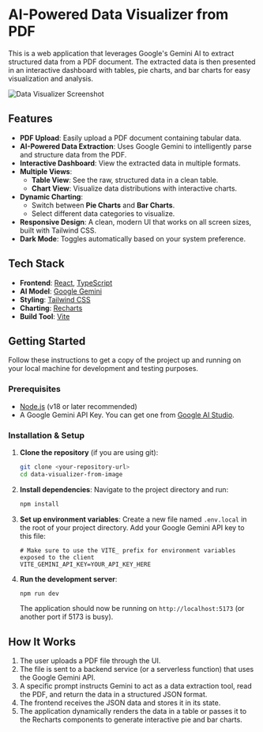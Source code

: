 # AI-Powered Data Visualizer from PDF

This is a web application that leverages Google's Gemini AI to extract structured data from a PDF document. The extracted data is then presented in an interactive dashboard with tables, pie charts, and bar charts for easy visualization and analysis.

![Data Visualizer Screenshot](<placeholder_for_screenshot.png>)

## Features

- **PDF Upload**: Easily upload a PDF document containing tabular data.
- **AI-Powered Data Extraction**: Uses Google Gemini to intelligently parse and structure data from the PDF.
- **Interactive Dashboard**: View the extracted data in multiple formats.
- **Multiple Views**:
  - **Table View**: See the raw, structured data in a clean table.
  - **Chart View**: Visualize data distributions with interactive charts.
- **Dynamic Charting**:
  - Switch between **Pie Charts** and **Bar Charts**.
  - Select different data categories to visualize.
- **Responsive Design**: A clean, modern UI that works on all screen sizes, built with Tailwind CSS.
- **Dark Mode**: Toggles automatically based on your system preference.

## Tech Stack

- **Frontend**: [React](https://react.dev/), [TypeScript](https://www.typescriptlang.org/)
- **AI Model**: [Google Gemini](https://ai.google.dev/)
- **Styling**: [Tailwind CSS](https://tailwindcss.com/)
- **Charting**: [Recharts](https://recharts.org/)
- **Build Tool**: [Vite](https://vitejs.dev/)

## Getting Started

Follow these instructions to get a copy of the project up and running on your local machine for development and testing purposes.

### Prerequisites

- [Node.js](https://nodejs.org/) (v18 or later recommended)
- A Google Gemini API Key. You can get one from [Google AI Studio](https://aistudio.google.com/app/apikey).

### Installation & Setup

1.  **Clone the repository** (if you are using git):
    ```bash
    git clone <your-repository-url>
    cd data-visualizer-from-image
    ```

2.  **Install dependencies**:
    Navigate to the project directory and run:
    ```bash
    npm install
    ```

3.  **Set up environment variables**:
    Create a new file named `.env.local` in the root of your project directory. Add your Google Gemini API key to this file:
    ```env
    # Make sure to use the VITE_ prefix for environment variables exposed to the client
    VITE_GEMINI_API_KEY=YOUR_API_KEY_HERE
    ```

4.  **Run the development server**:
    ```bash
    npm run dev
    ```
    The application should now be running on `http://localhost:5173` (or another port if 5173 is busy).

## How It Works

1.  The user uploads a PDF file through the UI.
2.  The file is sent to a backend service (or a serverless function) that uses the Google Gemini API.
3.  A specific prompt instructs Gemini to act as a data extraction tool, read the PDF, and return the data in a structured JSON format.
4.  The frontend receives the JSON data and stores it in its state.
5.  The application dynamically renders the data in a table or passes it to the Recharts components to generate interactive pie and bar charts.

